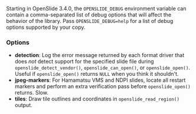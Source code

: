 Starting in OpenSlide 3.4.0, the `OPENSLIDE_DEBUG` environment variable can contain a comma-separated list of debug options that will affect the behavior of the library.  Pass `OPENSLIDE_DEBUG=help` for a list of debug options supported by your copy.

### Options

* **detection**: Log the error message returned by each format driver that does *not* detect support for the specified slide file during `openslide_detect_vendor()`, `openslide_can_open()`, or `openslide_open()`.  Useful if `openslide_open()` returns `NULL` when you think it shouldn't.
* **jpeg-markers**: For Hamamatsu VMS and NDPI slides, locate all restart markers and perform an extra verification pass before `openslide_open()` returns.  Slow.
* **tiles**: Draw tile outlines and coordinates in `openslide_read_region()` output.
